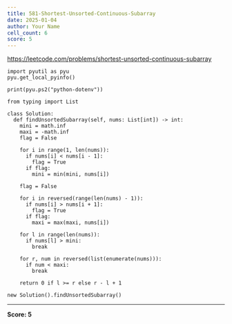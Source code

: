 ```yaml
---
title: 581-Shortest-Unsorted-Continuous-Subarray
date: 2025-01-04
author: Your Name
cell_count: 6
score: 5
---
```


https://leetcode.com/problems/shortest-unsorted-continuous-subarray


```
import pyutil as pyu
pyu.get_local_pyinfo()
```


```
print(pyu.ps2("python-dotenv"))
```


```
from typing import List
```


```
class Solution:
  def findUnsortedSubarray(self, nums: List[int]) -> int:
    mini = math.inf
    maxi = -math.inf
    flag = False

    for i in range(1, len(nums)):
      if nums[i] < nums[i - 1]:
        flag = True
      if flag:
        mini = min(mini, nums[i])

    flag = False

    for i in reversed(range(len(nums) - 1)):
      if nums[i] > nums[i + 1]:
        flag = True
      if flag:
        maxi = max(maxi, nums[i])

    for l in range(len(nums)):
      if nums[l] > mini:
        break

    for r, num in reversed(list(enumerate(nums))):
      if num < maxi:
        break

    return 0 if l >= r else r - l + 1
```


```
new Solution().findUnsortedSubarray()
```


---
**Score: 5**